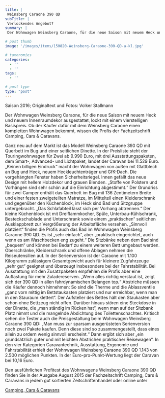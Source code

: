 ```yaml
---
title: |
 Weinsberg Caraone 390 QD
subTitle: |
 Verlockendes Angebot?
summary: |
 Der Wohnwagen Weinsberg Caraone, für die neue Saison mit neuem Heck und neuem Innenraumdekor ausgestattet, lockt mit einem vierstelligen Basispreis. Ob der Käufer dafür mit dem Weinsberg Caraone einen kompletten Wohnwagen bekommt, wissen die Profis der Fachzeitschrift Camping, Cars & Caravans. 

# post thumb
image: '/images/items/150820-Weinsberg-Caraone-390-QD-a-kl.jpg'

# taxonomies
categories: 
  - ''
  - ''
tags:
  - ''

# post type
type: "post"
---
```


Saison 2016; Originaltext und Fotos: Volker Stallmann  

Der Wohnwagen Weinsberg Caraone, für die neue Saison mit neuem Heck und neuem Innenraumdekor ausgestattet, lockt mit einem vierstelligen Basispreis. Ob der Käufer dafür mit dem Weinsberg Caraone einen kompletten Wohnwagen bekommt, wissen die Profis der Fachzeitschrift Camping, Cars & Caravans.  

Ganz neu auf dem Markt ist das Modell Weinsberg Caraone 390 QD mit Querbett im Bug und einer seitlichen Dinette. In der Preisliste steht der Touringwohnwagen für Zwei ab 9.990 Euro, mit drei Ausstattungspaketen, dem Smart-, Advanced- und Lichtpaket, landet der Caravan bei 11.529 Euro. „Keinen billigen Eindruck“ macht der Wohnwagen von außen mit Glattblech an Bug und Heck, neuem Heckleuchtenträger und GfK-Dach. Die vorgehängten Fenster haben Sicherheitsriegel. Innen gefällt das neue Design mit hellem Holzdekor und grauen Blenden. „Stoffe von Polstern und Vorhängen sind sehr schön auf die Einrichtung abgestimmt.“ Der Grundriss für zwei Camper enthält das Querbett im Bug mit 136 Zentimetern Breite und einer festen zweigeteilten Matratze, im Mittelteil einen Kleiderschrank und gegenüber den Küchenblock, im Heck sind Bad und Sitzgruppe untergebracht. „Das Schlafabteil lässt sich per Vorhang abtrennen.“ Der kleine Küchenblock ist mit Dreiflammkocher, Spüle, Unterbau-Kühlschrank, Besteckschublade und Unterschrank sowie einem „praktischen“ seitlichen Ausklappbrett zur Vergrößerung der Arbeitsfläche versehen. „Sinnvoll platziert“ finden die Profis auch das Bad im Wohnwagen Weinsberg Caraone 390 QD. Es ist „sehr einfach“, aber „praktisch eingerichtet, auch wenn es am Waschbecken eng zugeht.“ Die Sitzbänke neben dem Bad sind „bequem“ und können bei Bedarf zu einem weiteren Bett umgebaut werden. Oberschränke, Kleiderschrank und offene Ablagen nehmen die Reiseutensilien auf. In der Serienversion ist der Caraone mit 1.100 Kilogramm zulässigem Gesamtgewicht auch für kleinere Zugfahrzeuge „sehr gut“ geeignet und überzeugt insbesondere bei der Fahrstabilität. Bei Ausstattung mit den Zusatzpaketen empfehlen die Profis aber eine Auflastung für mehr Zuladereserven. „Wenn alles richtig verstaut ist, zeigt sich der 390 QD in allen fahrdynamischen Belangen top.“ Abstriche müssen die Käufer dennoch hinnehmen: So sind die Therme und die Ablassventile „ganz vorn mittig im Bettstaukasten platziert und nur erreichbar, wenn man in den Stauraum klettert“. Der Aufsteller des Bettes hält den Staukasten aber schon ohne Bettzeug nicht offen. Darüber hinaus stören eine Steckdose in der Dinette, die „man ständig im Rücken hat“, wenn man auf der Sitzbank Platz nimmt und die mangelnde Abdichtung des Toilettenschachtes. Kritisch sehen die Tester auch die Preisgestaltung beim Wohnwagen Weinsberg Caraone 390 QD: „Man muss zur sparsam ausgerüsteten Serienversion noch zwei Pakete kaufen. Denn diese sind so zusammengestellt, dass eines allein zu ordern wenig sinnvoll erscheint.“ Dann ergibt sich aber „ein grundsätzlich guter und mit leichten Abstrichen praktischer Reisewagen“. In den vier Kategorien Caravantechnik, Ausstattung, Ergonomie und Fahrstabilität erhielt der Wohnwagen Weinsberg Caraone 390 QD 1.143 von 2.500 möglichen Punkten. In der Euro-pro-Punkt-Wertung liegt der Caravan bei 10,16 Euro.   

Den ausführlichen Profitest des Wohnwagens Weinsberg Caraone 390 QD finden Sie in der Ausgabe August 2015 der Fachzeitschrift Camping, Cars & Caravans in jedem gut sortierten Zeitschriftenhandel oder online unter  

[Camping, Cars & Caravans](http://www.camping-cars-caravans.de)  